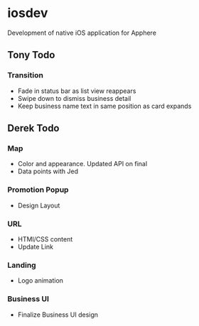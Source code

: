# iosdev
Development of native iOS application for Apphere

## Tony Todo

### Transition
* Fade in status bar as list view reappears
* Swipe down to dismiss business detail
* Keep business name text in same position as card expands

## Derek Todo

### Map
* Color and appearance. Updated API on final
* Data points with Jed

### Promotion Popup
* Design Layout

### URL
* HTMl/CSS content
* Update Link

### Landing
* Logo animation 

### Business UI
* Finalize Business UI design
